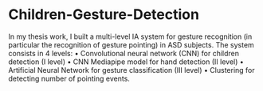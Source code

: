 # Children-Gesture-Detection
In my thesis work, I built a multi-level IA system for gesture recognition (in particular the recognition of gesture pointing) in ASD subjects. The system consists in 4 levels:
• Convolutional neural network (CNN) for children detection (I level)
• CNN Mediapipe model for hand detection (II level)
• Artificial Neural Network for gesture classification (III level)
• Clustering for detecting number of pointing events.
